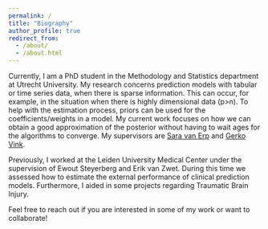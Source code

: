 ```yaml
---
permalink: /
title: "Biography"
author_profile: true
redirect_from: 
  - /about/
  - /about.html
---
```


Currently, I am a PhD student in the Methodology and Statistics department at Utrecht University. My research concerns prediction models with tabular or time series data, when there is sparse information. This can occur, for example, in the situation when there is highly dimensional data (p>n). To help with the estimation process, priors can be used for the coefficients/weights in a model. My current work focuses on how we can obtain a good approximation of the posterior without having to wait ages for the algorithms to converge. My supervisors are [Sara van Erp](https://www.saravanerp.com) and [Gerko Vink](https://www.gerkovink.com). 

Previously, I worked at the Leiden University Medical Center under the supervision of Ewout Steyerberg and Erik van Zwet. During this time we assessed how to estimate the external performance of clinical prediction models. Furthermore, I aided in some projects regarding Traumatic Brain Injury. 

Feel free to reach out if you are interested in some of my work or want to collaborate!